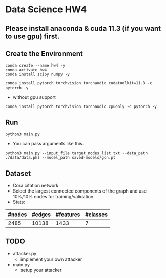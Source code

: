 # Data Science HW4

## Please install anaconda & cuda 11.3 (if you want to use gpu) first.

## Create the Environment
```
conda create --name hw4 -y
conda activate hw4
conda install scipy numpy -y
```
```
conda install pytorch torchvision torchaudio cudatoolkit=11.3 -c pytorch -y
```
* without gpu support
```
conda install pytorch torchvision torchaudio cpuonly -c pytorch -y
```

## Run
```
python3 main.py 
```
* You can pass arguments like this.
```
python3 main.py --input_file target_nodes_list.txt --data_path ./data/data.pkl --model_path saved-models/gcn.pt
```

## Dataset
* Cora citation network
* Select the largest connected components of the graph and use 10%/10% nodes for training/validation.
* Stats:
  
| #nodes | #edges | #features | #classes |
|--------|--------|-----------|----------|
| 2485   | 10138  | 1433      | 7        |

## TODO
* attacker.py
  * implement your own attacker
* main.py
  * setup your attacker
